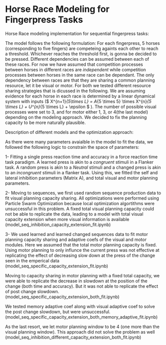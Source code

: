 # Horse Race Modeling for Fingerpress Tasks

Horse Race modeling implementation for sequential fingerpress tasks:


The model follows the following formulation: For each fingerpress, 5 horses (corresponding to five fingers) are competeing againts each other to reach a threshold. Whichever reaches the threshold first, is gonna be decided to be pressed. Different dependencies can be assumed between each of these races. For now we have assumed that competition processes between horses in different races are *independent* while competition processes between horses in the same race can be dependant. The only dependency between races are that they are sharing a common planning resource, let it be visual or motor. For both we tested different resource sharing strategies that is dicussed in the following. We are assuming evidence for each horse in each race is determined by a linear dynamical system with inputs ($ X^{n+1}_{5\times L} = A_{5 \times 5}  \times X^{n}_{5 \times L} + U^{n}_{5 \times L} + \epsilon $ 
). The number of possible visual processes were set to 3, and for motor either 1, 3, or 4(the last model) depending on the modeling approach. We decided to fix the planning capacity to be more naturally plausible. 


Description of different models and the optimization approach:


As there were many parameters avaialble in the model to fit the data, we followed the following logic to constrain the space of parameters:

1- Fitting a single press reaction time and accuracy in a force reaction time task paradigm. A learned press is akin to a *congruent* stimuli in a Flanker task. A random press is akin to a *Neutral* stimuli and a changed press is akin to an *incongruent* stimuli in a flanker task. Using this, we fitted the self and lateral inhibition parameters (Matrix A), and total visual and motor planning parameters.

2- Moving to sequences, we first used random sequence production data to fit visual planning capacity sharing. All optimizations were performed using Particle Swarm Optimization because local optimization algortithms were unsuccessful in this problem. A fixed total visual planning capacity could not be able to replicate the data, leading to a model with total visual capacity extension when more visual information is available (model_seq_inhibition_capacity_extension_fit.ipynb)

3- We used learned and learned changed sequences data to fit motor planning capacity sharing and adaptive coefs of the visual and motor modules. Here we assumed that the total motor planning capacity is fixed. Using motor planning to only influnce the current press was not effective at replicating the effect of decreasing slow down at the press of the change seen in the emperical data (model_seq_specific_capacity_extension_fit.ipynb)

Moving to capacity sharing in motor planning with a fixed total capacity, we were able to replicate the decrease in slowdown at the position of the change (both time and accuracy). But it was not able to replicate the effect of post change slowdown. (model_seq_specific_capacity_extension_both_fit.ipynb)

We tested memory adaptive coef along with visual adaptive coef to solve the post change slowdown, but were unsuccessful. (model_seq_specific_capacity_extension_both_memory_adaptive_fit.ipynb)

As the last resort, we let motor planning window to be 4 (one more than the visual planning window). This approach did not solve the problem as well (model_seq_inhibition_different_capacity_extension_both_fit.ipynb)